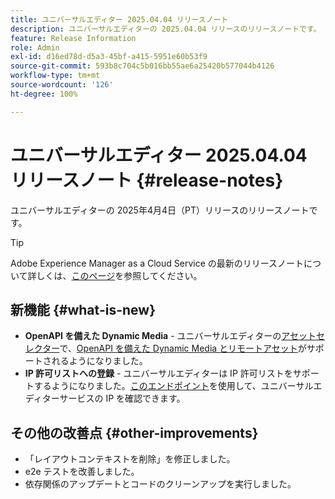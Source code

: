 ```yaml
---
title: ユニバーサルエディター 2025.04.04 リリースノート
description: ユニバーサルエディターの 2025.04.04 リリースのリリースノートです。
feature: Release Information
role: Admin
exl-id: d16ed78d-d5a3-45bf-a415-5951e60b53f9
source-git-commit: 593b8c704c5b016bb55ae6a25420b577044b4126
workflow-type: tm+mt
source-wordcount: '126'
ht-degree: 100%

---
```



# ユニバーサルエディター 2025.04.04 リリースノート {#release-notes}

ユニバーサルエディターの 2025年4月4日（PT）リリースのリリースノートです。

>[!TIP]
>
>Adobe Experience Manager as a Cloud Service の最新のリリースノートについて詳しくは、[このページ](/help/release-notes/release-notes-cloud/release-notes-current.md)を参照してください。

## 新機能 {#what-is-new}

* **OpenAPI を備えた Dynamic Media** - ユニバーサルエディターの[アセットセレクター](/help/assets/overview-asset-selector.md#repository-switcher)で、[OpenAPI を備えた Dynamic Media とリモートアセット](/help/assets/integrate-remote-approved-assets-with-sites.md)がサポートされるようになりました。
* **IP 許可リストへの登録** - ユニバーサルエディターは IP 許可リストをサポートするようになりました。[](/help/implementing/cloud-manager/ip-allow-lists/introduction.md#universal-editor)[このエンドポイント](http://universal-editor-service.adobe.io/ip-ranges)を使用して、ユニバーサルエディターサービスの IP を確認できます。

## その他の改善点 {#other-improvements}

* 「レイアウトコンテキストを削除」を修正しました。
* e2e テストを改善しました。
* 依存関係のアップデートとコードのクリーンアップを実行しました。
